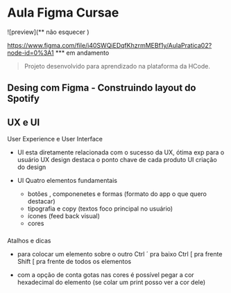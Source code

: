 # Aula Figma Cursae

![preview](** não esquecer )


https://www.figma.com/file/i40SWQiEDqfKhzrmMEBf1y/AulaPratica02?node-id=0%3A1 *** em andamento 



> Projeto desenvolvido para aprendizado na plataforma da HCode. 

## Desing com Figma - Construindo layout do Spotify


## UX e UI

User Experience e User Interface

*   UI esta diretamente relacionada com o sucesso da UX, ótima exp para o usuário 
    UX design destaca o ponto chave de cada produto 
    UI criação do design


* UI Quatro elementos fundamentais
    - botões , componenetes e formas (formato do app o que quero destacar)
    - tipografia e copy (textos foco principal no usuário) 
    - ícones (feed back visual)
    - cores 

###

Atalhos e dicas 

- para colocar um elemento sobre o outro 
    Ctrl ´ pra baixo
    Ctrl [ pra frente 
    Shift [ pra frente de todos os elementos 

- com a opção de conta gotas nas cores é possível pegar a cor hexadecimal do elemento (se colar um print posso ver a cor dele) 

### 